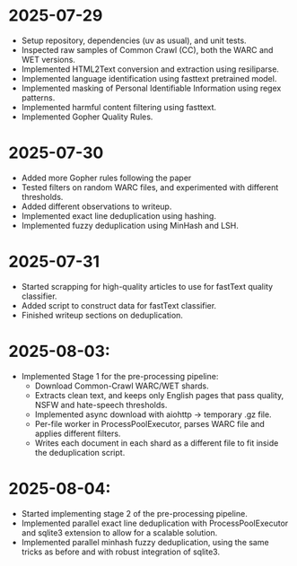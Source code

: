 # 2025-07-29
- Setup repository, dependencies (uv as usual), and unit tests.
- Inspected raw samples of Common Crawl (CC), both the WARC and WET versions.
- Implemented HTML2Text conversion and extraction using resiliparse. 
- Implemented language identification using fasttext pretrained model.
- Implemented masking of Personal Identifiable Information using regex patterns.
- Implemented harmful content filtering using fasttext.
- Implemented Gopher Quality Rules.

# 2025-07-30
- Added more Gopher rules following the paper
- Tested filters on random WARC files, and experimented with different thresholds.
- Added different observations to writeup.
- Implemented exact line deduplication using hashing. 
- Implemented fuzzy deduplication using MinHash and LSH. 

# 2025-07-31
- Started scrapping for high-quality articles to use for fastText quality classifier.
- Added script to construct data for fastText classifier.
- Finished writeup sections on deduplication.

# 2025-08-03:
- Implemented Stage 1 for the pre-processing pipeline:
  - Download Common-Crawl WARC/WET shards. 
  - Extracts clean text, and keeps only English pages that pass quality, NSFW and hate-speech thresholds. 
  - Implemented async download with aiohttp → temporary .gz file. 
  - Per-file worker in ProcessPoolExecutor, parses WARC file and applies different filters.
  - Writes each document in each shard as a different file to fit inside the deduplication script.

# 2025-08-04:
- Started implementing stage 2 of the pre-processing pipeline.
- Implemented parallel exact line deduplication with ProcessPoolExecutor and sqlite3 extension to allow for a scalable 
solution.
- Implemented parallel minhash fuzzy deduplication, using the same tricks as before and with robust integration of sqlite3.
